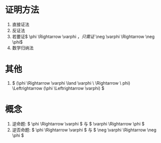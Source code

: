 # 证明方法
1. 直接证法
2. 反证法
3. 若要证$ \phi \Rightarrow \varphi $，只需证$ \neg \varphi \Rightarrow \neg \phi$
4. 数学归纳法


# 其他
1. $ (\phi \Rightarrow \varphi \land \varphi \ \Rightarrow \ phi) \Leftrightarrow (\phi \Leftrightarrow \varphi) $

# 概念
1. 逆命题: $ \phi \Rightarrow \varphi $ 与 $ \varphi \Rightarrow \phi $
2. 逆否命题: $ \phi \Rightarrow \varphi $ 与 $ \neg \varphi \Rightarrow \neg \phi $


